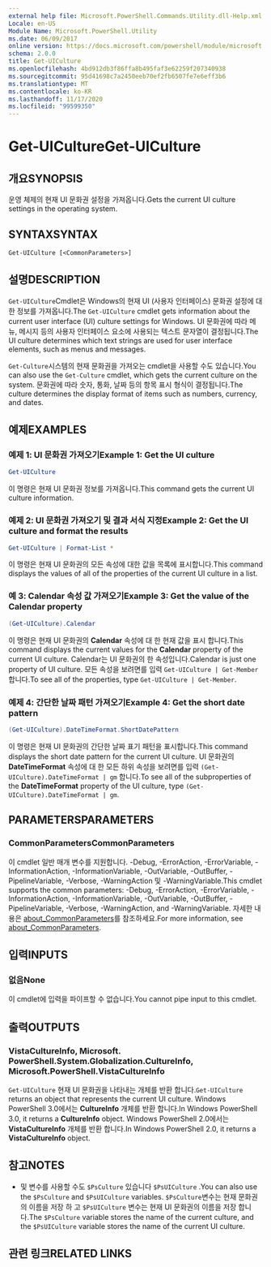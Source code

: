 ```yaml
---
external help file: Microsoft.PowerShell.Commands.Utility.dll-Help.xml
Locale: en-US
Module Name: Microsoft.PowerShell.Utility
ms.date: 06/09/2017
online version: https://docs.microsoft.com/powershell/module/microsoft.powershell.utility/get-uiculture?view=powershell-7.2&WT.mc_id=ps-gethelp
schema: 2.0.0
title: Get-UICulture
ms.openlocfilehash: 4bd912db3f86ffa8b495faf3e62259f207340938
ms.sourcegitcommit: 95d41698c7a2450eeb70ef2fb6507fe7e6eff3b6
ms.translationtype: MT
ms.contentlocale: ko-KR
ms.lasthandoff: 11/17/2020
ms.locfileid: "99599350"
---
```

# <span data-ttu-id="8a4a7-102">Get-UICulture</span><span class="sxs-lookup"><span data-stu-id="8a4a7-102">Get-UICulture</span></span>

## <span data-ttu-id="8a4a7-103">개요</span><span class="sxs-lookup"><span data-stu-id="8a4a7-103">SYNOPSIS</span></span>
<span data-ttu-id="8a4a7-104">운영 체제의 현재 UI 문화권 설정을 가져옵니다.</span><span class="sxs-lookup"><span data-stu-id="8a4a7-104">Gets the current UI culture settings in the operating system.</span></span>

## <span data-ttu-id="8a4a7-105">SYNTAX</span><span class="sxs-lookup"><span data-stu-id="8a4a7-105">SYNTAX</span></span>

```
Get-UICulture [<CommonParameters>]
```

## <span data-ttu-id="8a4a7-106">설명</span><span class="sxs-lookup"><span data-stu-id="8a4a7-106">DESCRIPTION</span></span>

<span data-ttu-id="8a4a7-107">`Get-UICulture`Cmdlet은 Windows의 현재 UI (사용자 인터페이스) 문화권 설정에 대 한 정보를 가져옵니다.</span><span class="sxs-lookup"><span data-stu-id="8a4a7-107">The `Get-UICulture` cmdlet gets information about the current user interface (UI) culture settings for Windows.</span></span>
<span data-ttu-id="8a4a7-108">UI 문화권에 따라 메뉴, 메시지 등의 사용자 인터페이스 요소에 사용되는 텍스트 문자열이 결정됩니다.</span><span class="sxs-lookup"><span data-stu-id="8a4a7-108">The UI culture determines which text strings are used for user interface elements, such as menus and messages.</span></span>

<span data-ttu-id="8a4a7-109">`Get-Culture`시스템의 현재 문화권을 가져오는 cmdlet을 사용할 수도 있습니다.</span><span class="sxs-lookup"><span data-stu-id="8a4a7-109">You can also use the `Get-Culture` cmdlet, which gets the current culture on the system.</span></span>
<span data-ttu-id="8a4a7-110">문화권에 따라 숫자, 통화, 날짜 등의 항목 표시 형식이 결정됩니다.</span><span class="sxs-lookup"><span data-stu-id="8a4a7-110">The culture determines the display format of items such as numbers, currency, and dates.</span></span>

## <span data-ttu-id="8a4a7-111">예제</span><span class="sxs-lookup"><span data-stu-id="8a4a7-111">EXAMPLES</span></span>

### <span data-ttu-id="8a4a7-112">예제 1: UI 문화권 가져오기</span><span class="sxs-lookup"><span data-stu-id="8a4a7-112">Example 1: Get the UI culture</span></span>

```powershell
Get-UICulture
```

<span data-ttu-id="8a4a7-113">이 명령은 현재 UI 문화권 정보를 가져옵니다.</span><span class="sxs-lookup"><span data-stu-id="8a4a7-113">This command gets the current UI culture information.</span></span>

### <span data-ttu-id="8a4a7-114">예제 2: UI 문화권 가져오기 및 결과 서식 지정</span><span class="sxs-lookup"><span data-stu-id="8a4a7-114">Example 2: Get the UI culture and format the results</span></span>

```powershell
Get-UICulture | Format-List *
```

<span data-ttu-id="8a4a7-115">이 명령은 현재 UI 문화권의 모든 속성에 대한 값을 목록에 표시합니다.</span><span class="sxs-lookup"><span data-stu-id="8a4a7-115">This command displays the values of all of the properties of the current UI culture in a list.</span></span>

### <span data-ttu-id="8a4a7-116">예 3: Calendar 속성 값 가져오기</span><span class="sxs-lookup"><span data-stu-id="8a4a7-116">Example 3: Get the value of the Calendar property</span></span>

```powershell
(Get-UICulture).Calendar
```

<span data-ttu-id="8a4a7-117">이 명령은 현재 UI 문화권의 **Calendar** 속성에 대 한 현재 값을 표시 합니다.</span><span class="sxs-lookup"><span data-stu-id="8a4a7-117">This command displays the current values for the **Calendar** property of the current UI culture.</span></span>
<span data-ttu-id="8a4a7-118">Calendar는 UI 문화권의 한 속성입니다.</span><span class="sxs-lookup"><span data-stu-id="8a4a7-118">Calendar is just one property of UI culture.</span></span>
<span data-ttu-id="8a4a7-119">모든 속성을 보려면를 입력 `Get-UICulture | Get-Member` 합니다.</span><span class="sxs-lookup"><span data-stu-id="8a4a7-119">To see all of the properties, type `Get-UICulture | Get-Member`.</span></span>

### <span data-ttu-id="8a4a7-120">예제 4: 간단한 날짜 패턴 가져오기</span><span class="sxs-lookup"><span data-stu-id="8a4a7-120">Example 4: Get the short date pattern</span></span>

```powershell
(Get-UICulture).DateTimeFormat.ShortDatePattern
```

<span data-ttu-id="8a4a7-121">이 명령은 현재 UI 문화권의 간단한 날짜 표기 패턴을 표시합니다.</span><span class="sxs-lookup"><span data-stu-id="8a4a7-121">This command displays the short date pattern for the current UI culture.</span></span>
<span data-ttu-id="8a4a7-122">UI 문화권의 **DateTimeFormat** 속성에 대 한 모든 하위 속성을 보려면를 입력 `(Get-UICulture).DateTimeFormat | gm` 합니다.</span><span class="sxs-lookup"><span data-stu-id="8a4a7-122">To see all of the subproperties of the **DateTimeFormat** property of the UI culture, type `(Get-UICulture).DateTimeFormat | gm`.</span></span>

## <span data-ttu-id="8a4a7-123">PARAMETERS</span><span class="sxs-lookup"><span data-stu-id="8a4a7-123">PARAMETERS</span></span>

### <span data-ttu-id="8a4a7-124">CommonParameters</span><span class="sxs-lookup"><span data-stu-id="8a4a7-124">CommonParameters</span></span>

<span data-ttu-id="8a4a7-125">이 cmdlet 일반 매개 변수를 지원합니다. -Debug, -ErrorAction, -ErrorVariable, -InformationAction, -InformationVariable, -OutVariable, -OutBuffer, -PipelineVariable, -Verbose, -WarningAction 및 -WarningVariable.</span><span class="sxs-lookup"><span data-stu-id="8a4a7-125">This cmdlet supports the common parameters: -Debug, -ErrorAction, -ErrorVariable, -InformationAction, -InformationVariable, -OutVariable, -OutBuffer, -PipelineVariable, -Verbose, -WarningAction, and -WarningVariable.</span></span> <span data-ttu-id="8a4a7-126">자세한 내용은 [about_CommonParameters](../Microsoft.PowerShell.Core/About/about_CommonParameters.md)를 참조하세요.</span><span class="sxs-lookup"><span data-stu-id="8a4a7-126">For more information, see [about_CommonParameters](../Microsoft.PowerShell.Core/About/about_CommonParameters.md).</span></span>

## <span data-ttu-id="8a4a7-127">입력</span><span class="sxs-lookup"><span data-stu-id="8a4a7-127">INPUTS</span></span>

### <span data-ttu-id="8a4a7-128">없음</span><span class="sxs-lookup"><span data-stu-id="8a4a7-128">None</span></span>

<span data-ttu-id="8a4a7-129">이 cmdlet에 입력을 파이프할 수 없습니다.</span><span class="sxs-lookup"><span data-stu-id="8a4a7-129">You cannot pipe input to this cmdlet.</span></span>

## <span data-ttu-id="8a4a7-130">출력</span><span class="sxs-lookup"><span data-stu-id="8a4a7-130">OUTPUTS</span></span>

### <span data-ttu-id="8a4a7-131">VistaCultureInfo, Microsoft. PowerShell.</span><span class="sxs-lookup"><span data-stu-id="8a4a7-131">System.Globalization.CultureInfo, Microsoft.PowerShell.VistaCultureInfo</span></span>

<span data-ttu-id="8a4a7-132">`Get-UICulture` 현재 UI 문화권을 나타내는 개체를 반환 합니다.</span><span class="sxs-lookup"><span data-stu-id="8a4a7-132">`Get-UICulture` returns an object that represents the current UI culture.</span></span>
<span data-ttu-id="8a4a7-133">Windows PowerShell 3.0에서는 **CultureInfo** 개체를 반환 합니다.</span><span class="sxs-lookup"><span data-stu-id="8a4a7-133">In Windows PowerShell 3.0, it returns a **CultureInfo** object.</span></span>
<span data-ttu-id="8a4a7-134">Windows PowerShell 2.0에서는 **VistaCultureInfo** 개체를 반환 합니다.</span><span class="sxs-lookup"><span data-stu-id="8a4a7-134">In Windows PowerShell 2.0, it returns a **VistaCultureInfo** object.</span></span>

## <span data-ttu-id="8a4a7-135">참고</span><span class="sxs-lookup"><span data-stu-id="8a4a7-135">NOTES</span></span>

- <span data-ttu-id="8a4a7-136">및 변수를 사용할 수도 `$PsCulture` 있습니다 `$PsUICulture` .</span><span class="sxs-lookup"><span data-stu-id="8a4a7-136">You can also use the `$PsCulture` and `$PsUICulture` variables.</span></span> <span data-ttu-id="8a4a7-137">`$PsCulture`변수는 현재 문화권의 이름을 저장 하 고 `$PsUICulture` 변수는 현재 UI 문화권의 이름을 저장 합니다.</span><span class="sxs-lookup"><span data-stu-id="8a4a7-137">The `$PsCulture` variable stores the name of the current culture, and the `$PsUICulture` variable stores the name of the current UI culture.</span></span>

## <span data-ttu-id="8a4a7-138">관련 링크</span><span class="sxs-lookup"><span data-stu-id="8a4a7-138">RELATED LINKS</span></span>

